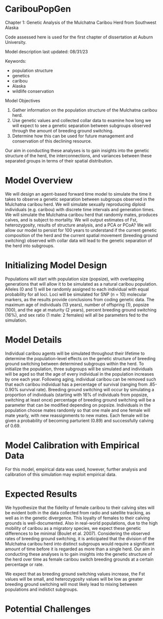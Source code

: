 # CaribouPopGen


Chapter 1: Genetic Analysis of the Mulchatna Caribou Herd from Southwest Alaska

Code assessed here is used for the first chapter of dissertation at Auburn University.

Model description last updated: 08/31/23

Keywords:
- population structure
- genetics
- caribou
- Alaska
- wildlife conservation

Model Objectives

1. Gather information on the population structure of the Mulchatna caribou herd.
2. Use genetic values and collected collar data to examine how long we will expect to see a genetic separation between subgroups observed through the amount of breeding ground switching.
3. Determine how this can be used for future management and conservation of this declining resource.

Our aim in conducting these analyses is to gain insights into the genetic structure of the herd, the interconnections, and variances between these separated groups in terms of their spatial distribution.

# Model Overview

We will design an agent-based forward time model to simulate the time it takes to observe a genetic separation between subgroups observed in the Mulchatna caribou herd. We will simulate sexually reproducing diploid individuals (e.g. caribou) with discrete time intervals and generation times. We will simulate the Mulchatna caribou herd that randomly mates, produces calves, and is subject to mortality. We will output estimates of Fst, heterozygosity, results of structure analysis, and a PCA or PCoA? We will allow our model to persist for 100 years to understand if the current genetic composition of the herd and the current spatial movement (breeding ground switching) observed with collar data will lead to the genetic separation of the herd into subgroups. 

# Initializing Model Design

Populations will start with population size (popsize), with overlapping generations that will allow it to be simulated as a natural caribou population. Alleles (0 and 1) will be randomly assigned to each individual with equal probability for all loci. Loci will be simulated for SNP (n = 10) molecular markers, as the results provide conclusions from coding genetic data. The maximum age of individuals (13 years), number of offspring (1), popsize (100), and the age at maturity (2 years), percent breeding ground switching (16%), and sex ratio (1 male: 2 females) will all be parameters fed to the simulation.

# Model Details

Individual caribou agents will be simulated throughout their lifetime to determine the population-level effects on the genetic structure of breeding ground switching between determined subgroups within the herd. To initialize the population, three subgroups will be simulated and individuals will be aged so that the age of every individual in the population increases by one each year. Following aging, individual caribou can be removed such that each caribou individual has a percentage of survival (ranging from .85-0.90% survival rate). Breeding ground switching will occur by simulating a proportion of individuals (starting with 16% of individuals from popsize, switching at least once) percentage of breeding ground switching will be a parameter that can be modified depending on popsize. Individuals in the population choose mates randomly so that one male and one female will mate yearly, with new reassignments to new mates. Each female will be given a probability of becoming parturient (0.89) and successfully calving of 0.69. 

# Model Calibration with Empirical Data 

For this model, empirical data was used, however, further analysis and calibration of this simulation may exploit empirical data. 

# Expected Results

We hypothesize that the fidelity of female caribou to their calving sites will be evident both in the data collected from radio and satellite tracking, as well as in the genetic divergence. This loyalty of females to their calving grounds is well-documented. Also in real-world populations, due to the high mobility of caribou as a migratory species, we expect these genetic differences to be minimal (Boulet et al. 2007). Considering the observed rates of breeding ground switching, it is anticipated that the division of the Mulchatna caribou herd into distinct subgroups would require a significant amount of time before it is regarded as more than a single herd. Our aim in conducting these analyses is to gain insights into the genetic structure of the herd over time as female caribou switch breeding grounds at a certain percentage or rate.

We expect that as breeding ground switching values increase, the Fst values will be small, and heterozygosity values will be low as greater breeding ground switching will most likely lead to mixing between populations and indistict subgroups. 

# Potential Challenges




